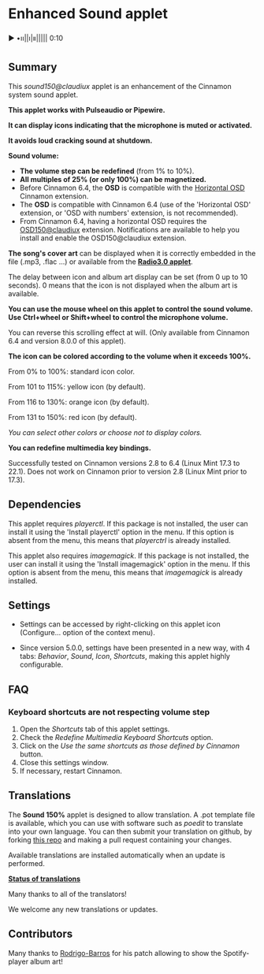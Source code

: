# Enhanced Sound applet

 ▶︎ •၊၊||၊|။||||| 0:10 


## Summary

This *sound150@claudiux* applet is an enhancement of the Cinnamon system sound applet.

**This applet works with Pulseaudio or Pipewire.**

**It can display icons indicating that the microphone is muted or activated.**

**It avoids loud cracking sound at shutdown.**

**Sound volume:**

  * **The volume step can be redefined** (from 1% to 10%).
  * **All multiples of 25% (or only 100%) can be magnetized.**
  * Before Cinnamon 6.4, the **OSD** is compatible with the [Horizontal OSD](https://cinnamon-spices.linuxmint.com/extensions/view/93) Cinnamon extension.
  * The **OSD** is compatible with Cinnamon 6.4 (use of the 'Horizontal OSD' extension, or 'OSD with numbers' extension, is not recommended).
  * From Cinnamon 6.4, having a horizontal OSD requires the [OSD150@claudiux](https://cinnamon-spices.linuxmint.com/extensions/view/106) extension. Notifications are available to help you install and enable the OSD150@claudiux extension.

**The song's cover art** can be displayed when it is correctly embedded in the file (.mp3, .flac ...) or available from the **[Radio3.0 applet](https://cinnamon-spices.linuxmint.com/applets/view/360)**.

The delay between icon and album art display can be set (from 0 up to 10 seconds). 0 means that the icon is not displayed when the album art is available.

**You can use the mouse wheel on this applet to control the sound volume. Use Ctrl+wheel or Shift+wheel to control the microphone volume.**

You can reverse this scrolling effect at will. (Only available from Cinnamon 6.4 and version 8.0.0 of this applet).

**The icon can be colored according to the volume when it exceeds 100%.**

From 0% to 100%: standard icon color.

From 101 to 115%: yellow icon (by default).

From 116 to 130%: orange icon (by default).

From 131 to 150%: red icon (by default).

*You can select other colors or choose not to display colors.*

**You can redefine multimedia key bindings.**

Successfully tested on Cinnamon versions 2.8 to 6.4 (Linux Mint 17.3 to 22.1). Does not work on Cinnamon prior to version 2.8 (Linux Mint prior to 17.3).

## Dependencies

This applet requires *playerctl*. If this package is not installed, the user can install it using the 'Install playerctl' option in the menu. If this option is absent from the menu, this means that *playerctrl* is already installed.

This applet also requires *imagemagick*. If this package is not installed, the user can install it using the 'Install imagemagick' option in the menu. If this option is absent from the menu, this means that *imagemagick* is already installed.


## Settings

 * Settings can be accessed by right-clicking on this applet icon (Configure... option of the context menu).

 * Since version 5.0.0, settings have been presented in a new way, with 4 tabs: *Behavior*, *Sound*, *Icon*, *Shortcuts*, making this applet highly configurable.

## FAQ

### Keyboard shortcuts are not respecting volume step

  1. Open the *Shortcuts* tab of this applet settings.
  2. Check the *Redefine Multimedia Keyboard Shortcuts* option.
  3. Click on the *Use the same shortcuts as those defined by Cinnamon* button.
  4. Close this settings window.
  5. If necessary, restart Cinnamon.

## Translations

The **Sound 150%** applet is designed to allow translation. A .pot template file is available, which you can use with software such as *poedit* to translate into your own language. You can then submit your translation on github, by forking [this repo](https://github.com/linuxmint/cinnamon-spices-applets) and making a pull request containing your changes.

Available translations are installed automatically when an update is performed.

**[Status of translations](https://github.com/linuxmint/cinnamon-spices-applets/blob/translation-status-tables/.translation-tables/tables/sound150%40claudiux.md#)**

Many thanks to all of the translators!

We welcome any new translations or updates.

## Contributors

Many thanks to [Rodrigo-Barros](https://github.com/Rodrigo-Barros) for his patch allowing to show the Spotify-player album art!
